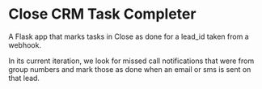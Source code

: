 # Close CRM Task Completer

A Flask app that marks tasks in Close as done for a lead_id taken from a webhook.

In its current iteration, we look for missed call notifications that were from group numbers
and mark those as done when an email or sms is sent on that lead.

